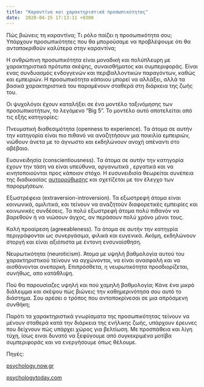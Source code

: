 ```yaml
---
title: "Καραντίνα και χαρακτηριστικά προσωπικότητας"
date:  2020-04-15 17:13:11 +0300
---
```




Πώς βιώνεις τη καραντίνα; Τι ρόλο παίζει η προσωπικότητα σου; Υπάρχουν προσωπικότητες που θα μπορούσαμε να προβλέψουμε ότι θα ανταποκριθούν καλύτερα στην καραντίνα; 

Η ανθρώπινη προσωπικότητα είναι μοναδική και πολύπλευρη με χαρακτηριστικά πρότυπα σκέψης, συναισθήματος και συμπεριφοράς. Είναι ενας συνδυασμός ενδογγενών και περιβαλλοντικών παραγόντων, καθώς και εμπειριών. Η προσωπικότητα κάποιου μπορεί να αλλάξει, αλλά τα βασικά χαρακτηριστικά του παραμένουν σταθερά στη διάρκεια της ζωής του. 

Οι ψυχολόγοι έχουν καταλήξει σε ένα μοντέλο ταξινόμησης των προσωπικοτήτων, το λεγόμενο “Big 5”. Το μοντέλο αυτό αποτελείται από τις εξής κατηγορίες: 

Πνευματική διαθεσιμότητα (openness to experience). Τα άτομα σε αυτήν την κατηγορία είναι πιο πιθανό να αναζητήσουν μια ποικιλία εμπειριών, νιώθουν άνετα με το άγνωστο και εκδηλώνουν ανοχή απέναντι στο αβέβαιο. 

Ευσυνειδησία (conscientiousness). Τα άτομα σε αυτήν την κατηγορία έχουν την τάση να είναι υπεύθυνα, οργανωτικά , εργατικά και να κινητοποιούνται προς κάποιον στόχο. Η ευσυνειδισία 
θεωρείται συνέπεια της διαδικασίας [αυτορρύθμισης](../../vocabulary#self-regulation) και σχετίζεται με τον έλεγχο των παρορμήσεων. 

Εξωστρέφεια (extraversion-introversion). Τα εξωστρεφή άτομα είναι κοινωνικά, ομιλιτικά, και τείνουν να αναζητούν διαφορετικές εμπειρίες και κοινωνικές συνδέσεις. Τα πολύ εξωστρεφή άτομα πολύ πιθανόν να βαρεθούν ή να νιώσουν άγχος, αν περάσουν πολύ χρόνο μόνοι τους. 

Καλή προαίρεση (agreeableness). Τα άτομα σε αυτήν την κατηγρία περιγράφονται ως συνεργάσιμα, φιλικά και ευγενικά. Ακόμη, εκδηλώνουν στοργή και είναι αξιόπιστα με έντονη ενσυναίσθηση. 

Νευρωτικότητα (neuroticism). Άτομα με υψηλή βαθμολογία αυτού του χαρακτηριστικού τείνουν να αγχώνονται, να είναι ανασφαλή και να αισθάνονται ανεπαρκή. Επιπρόσθετα, η νευρωτικότητα προσδιορίζεται, συνήθως, απο κατάθλιψη. 

Πού θα παρουσίαζες υψηλή και πού χαμηλή βαθμολογία; Κάνε ένα μικρό διάλειμμα και σκέψου πώς βιώνεις την καθημερινότησα σου αυτό το διάστημα. Σου αρέσει ο τρόπος που ανταποκρίνεσαι σε μια απρόσμενη συνθήκη; 

Παρότι τα χαρακτηριστικά γνωρίσματα της προσωπικότητας τείνουν να μένουν σταθερά κατά την διάρκεια της ενήλικης ζωής, υπάρχουν έρευνες που δείχνουν πώς υπάρχει χώρος για βελτίωση. Με προσπάθεια και λίγη τύχη, ίσως ειναι δυνατό να ξεφύγουμε από συγκεκριμένα μοτίβα συμπεριφοράς και να ενεργήσουμε όπως θέλουμε.


Πηγές:

[psychology.now.gr](https://www.psychologynow.gr/arthra-psyxologias/prosopikotita/symperifora/7908-to-montelo-ton-5-paragonton-tis-prosopikotitas.html)

[psychologytoday.com](https://www.psychologytoday.com/intl/basics/big-5-personality-traits)
